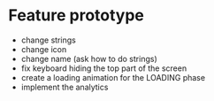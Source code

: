 # Feature prototype
- change strings
- change icon
- change name (ask how to do strings)
- fix keyboard hiding the top part of the screen
- create a loading animation for the LOADING phase
- implement the analytics